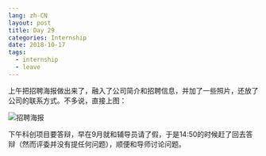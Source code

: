 ```yaml
---
lang: zh-CN
layout: post
title: Day 29
categories: Internship
date: 2018-10-17
tags:
  - internship
  - leave
---
```


上午把招聘海报做出来了，融入了公司简介和招聘信息，并加了一些照片，还放了公司的联系方式。不多说，直接上图：

![招聘海报](https://drive.google.com/uc?id=1NsyMu4vNDaPwAynZJNnU-Qu17W813ldf)

下午科创项目要答辩，早在9月就和辅导员请了假，于是14:50的时候赶了回去答辩（然而评委并没有提任何问题），顺便和导师讨论问题。
